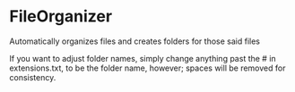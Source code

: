 # FileOrganizer
Automatically organizes files and creates folders for those said files 

If you want to adjust folder names, simply change anything past the # in extensions.txt, to be the folder name, however; spaces will be removed for consistency.
